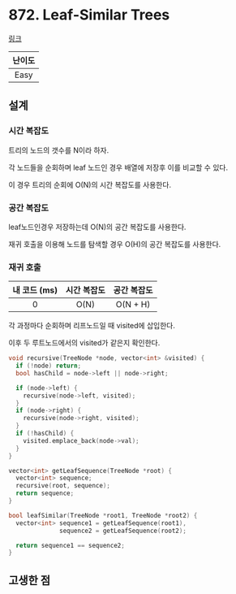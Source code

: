 # 872. Leaf-Similar Trees

[링크](https://leetcode.com/problems/leaf-similar-trees/description/)

| 난이도 |
| :----: |
|  Easy  |

## 설계

### 시간 복잡도

트리의 노드의 갯수를 N이라 하자.

각 노드들을 순회하며 leaf 노드인 경우 배열에 저장후 이를 비교할 수 있다.

이 경우 트리의 순회에 O(N)의 시간 복잡도를 사용한다.

### 공간 복잡도

leaf노드인경우 저장하는데 O(N)의 공간 복잡도를 사용한다.

재귀 호출을 이용해 노드를 탐색할 경우 O(H)의 공간 복잡도를 사용한다.

### 재귀 호출

| 내 코드 (ms) | 시간 복잡도 | 공간 복잡도 |
| :----------: | :---------: | :---------: |
|      0       |    O(N)     |  O(N + H)   |

각 과정마다 순회하며 리프노드일 때 visited에 삽입한다.

이후 두 루트노드에서의 visited가 같은지 확인한다.

```cpp
void recursive(TreeNode *node, vector<int> &visited) {
  if (!node) return;
  bool hasChild = node->left || node->right;

  if (node->left) {
    recursive(node->left, visited);
  }
  if (node->right) {
    recursive(node->right, visited);
  }
  if (!hasChild) {
    visited.emplace_back(node->val);
  }
}

vector<int> getLeafSequence(TreeNode *root) {
  vector<int> sequence;
  recursive(root, sequence);
  return sequence;
}

bool leafSimilar(TreeNode *root1, TreeNode *root2) {
  vector<int> sequence1 = getLeafSequence(root1),
              sequence2 = getLeafSequence(root2);

  return sequence1 == sequence2;
}
```

## 고생한 점
